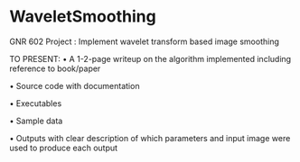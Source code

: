 # WaveletSmoothing
GNR 602 Project :  Implement wavelet transform based image smoothing

TO PRESENT:
•   A 1-2-page writeup on the algorithm implemented including reference to book/paper

•   Source code with documentation

•   Executables

•   Sample data

•   Outputs with clear description of which parameters and input image were used to produce each output


